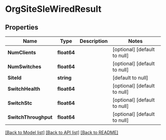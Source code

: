 # OrgSiteSleWiredResult

## Properties
Name | Type | Description | Notes
------------ | ------------- | ------------- | -------------
**NumClients** | **float64** |  | [optional] [default to null]
**NumSwitches** | **float64** |  | [optional] [default to null]
**SiteId** | **string** |  | [default to null]
**SwitchHealth** | **float64** |  | [optional] [default to null]
**SwitchStc** | **float64** |  | [optional] [default to null]
**SwitchThroughput** | **float64** |  | [optional] [default to null]

[[Back to Model list]](../README.md#documentation-for-models) [[Back to API list]](../README.md#documentation-for-api-endpoints) [[Back to README]](../README.md)

